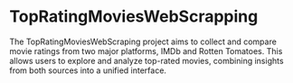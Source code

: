 # TopRatingMoviesWebScrapping
The TopRatingMoviesWebScraping project aims to collect and compare movie ratings from two major platforms, IMDb and Rotten Tomatoes. This allows users to explore and analyze top-rated movies, combining insights from both sources into a unified interface.
